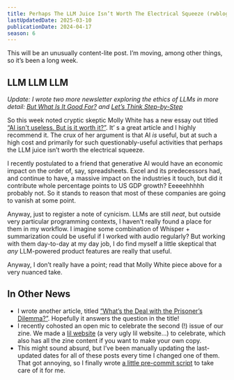 ```yaml
---
title: Perhaps The LLM Juice Isn’t Worth The Electrical Squeeze (rwblog S6E23)
lastUpdatedDate: 2025-03-10
publicationDate: 2024-04-17
season: 6
---
```


This will be an unusually content-lite post. I’m moving, among other things, so it’s been a long week.

## LLM LLM LLM

*Update: I wrote two more newsletter exploring the ethics of LLMs in more detail: [But What Is It *Good* For?](https://rwblickhan.org/newsletters/but-what-is-it-good-for/) and [Let’s Think Step-by-Step](https://rwblickhan.org/newsletters/lets-think-step-by-step/)*

So this week noted cryptic skeptic Molly White  has a new essay out titled [“AI isn't useless. But is it worth it?”](https://www.citationneeded.news/ai-isnt-useless/). It’ s a great article and I highly recommend it. The crux of her argument is that AI *is* useful, but at such a high cost and primarily for such questionably-useful activities that perhaps the LLM juice isn’t worth the electrical squeeze.

I recently postulated to a friend that generative AI would have an economic impact on the order of, say, spreadsheets. Excel and its predecessors had, and continue to have, a massive impact on the industries it touch, but did it contribute whole percentage points to US GDP growth? Eeeeehhhhh probably not. So it stands to reason that most of these companies are going to vanish at some point.

Anyway, just to register a note of cynicism. LLMs are still *neat*, but outside very particular programming contexts, I haven’t really found a place for them in my workflow. I imagine some combination of Whisper + summarization could be useful if I worked with audio regularly? But working with them day-to-day at my day job, I do find myself a little skeptical that *any* LLM-powered product features are really that useful.

Anyway, I don’t really have a point; read that Molly White piece above for a very nuanced take.

## In Other News

- I wrote another article, titled [“What’s the Deal with the Prisoner’s Dilemma?”](https://rwblickhan.org/essays/whats-the-deal-with-the-prisoners-dilemma/). Hopefully it answers the question in the title!
- I recently cohosted an open mic to celebrate the second (!) issue of our zine. We made a [lil website](https://sf-frens.org) (a very ugly lil website...) to celebrate, which also has all the zine content if you want to make your own copy.
- This might sound absurd, but I’ve been manually updating the last-updated dates for all of these posts every time I changed one of them. That got annoying, so I finally wrote [a little pre-commit script](https://github.com/rwblickhan/astro-rwblickhan.org/blob/main/.husky/pre-commit) to take care of it for me.
